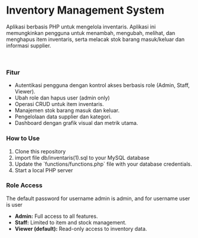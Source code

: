 <h1>Inventory Management System</h1>
<p>Aplikasi berbasis PHP untuk mengelola inventaris. Aplikasi ini memungkinkan pengguna untuk menambah, mengubah, melihat, dan menghapus item inventaris, serta melacak stok barang masuk/keluar dan informasi supplier.</p>
<br>
<h3>Fitur</h3>
<ul>
  <li>Autentikasi pengguna dengan kontrol akses berbasis role (Admin, Staff, Viewer).</li>
  <li>Ubah role dan hapus user (admin only)</li>
  <li>Operasi CRUD untuk item inventaris.</li>
  <li>Manajemen stok barang masuk dan keluar.</li>
  <li>Pengelolaan data supplier dan kategori.</li>
  <li>Dashboard dengan grafik visual dan metrik utama.</li>
</ul>


<h3>How to Use</h3>
<ol>
  <li>Clone this repository</li>
  <li>import file db/inventaris(1).sql to your MySQL database</li>
  <li>Update the `functions/functions.php` file with your database credentials.</li>
  <li>Start a local PHP server</li>
</ol>

<h3>Role Access</h3>
<p>The default password for username admin is admin, and for username user is user</p>
<ul>
  <li><b>Admin:</b> Full access to all features.</li>
  <li><b>Staff:</b> Limited to item and stock management.</li>
  <li><b>Viewer (default):</b> Read-only access to inventory data.</li>
</ul>

